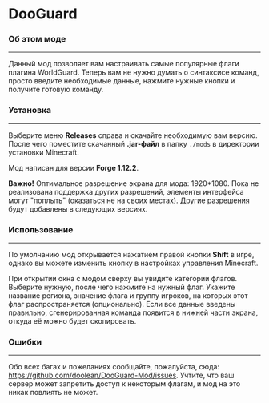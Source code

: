 # DooGuard

### Об этом моде

---
Данный мод позволяет вам настраивать самые популярные флаги плагина WorldGuard.
Теперь вам не нужно думать о синтаксисе команд, просто введите необходимые данные, 
нажмите нужные кнопки и получите готовую команду.

### Установка

---
Выберите меню **Releases** справа и скачайте необходимую вам версию.
После чего поместите скачанный **.jar-файл** в папку `./mods` в директории установки Minecraft.

Мод написан для версии **Forge 1.12.2**.

**Важно!** Оптимальное разрешение экрана для мода: 1920*1080. Пока не реализована поддержка других разрешений, элементы 
интерфейса могут "поплыть" (оказаться не на своих местах). Другие разрешения будут добавлены в следующих версиях.

### Использование

---
По умолчанию мод открывается нажатием правой кнопки **Shift** в игре, 
однако вы можете изменить кнопку в настройках управления Minecraft.

При открытии окна с модом сверху вы увидите категории флагов. Выберите нужную, после чего нажмите на нужный флаг.
Укажите название региона, значение флага и группу игроков, на которых этот флаг распространяется (опционально).
Если все данные введены правильно, сгенерированная команда появится в нижней части экрана, откуда её можно будет скопировать.

### Ошибки

---
Обо всех багах и пожеланиях сообщайте, пожалуйста, сюда: https://github.com/doolean/DooGuard-Mod/issues. Учтите, что ваш сервер может запретить доступ к некоторым флагам, и мод на это никак повлиять не может.